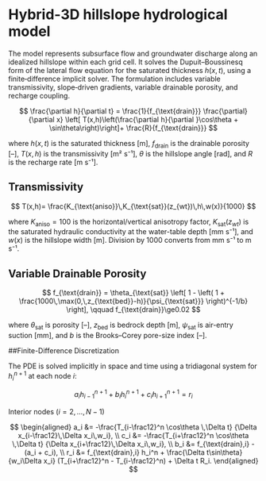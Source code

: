 # Hybrid-3D hillslope hydrological model

The model represents subsurface flow and groundwater discharge along an
idealized hillslope within each grid cell. It solves the Dupuit–Boussinesq
form of the lateral flow equation for the saturated thickness $h(x,t)$,
using a finite‐difference implicit solver. The formulation includes
variable transmissivity, slope‐driven gradients, variable drainable
porosity, and recharge coupling.

$$
\frac{\partial h}{\partial t} = \frac{1}{f_{\text{drain}}} \frac{\partial}{\partial x} \left[ T(x,h)\left(\frac{\partial h}{\partial }\cos\theta + \sin\theta\right)\right]+ \frac{R}{f_{\text{drain}}}
$$

where $h(x,t)$ is the saturated thickness [m],
$f_{\text{drain}}$ is the drainable porosity [–],
$T(x,h)$ is the transmissivity [m² s⁻¹],
$\theta$ is the hillslope angle [rad],
and $R$ is the recharge rate [m s⁻¹].

## Transmissivity

$$
T(x,h)= \frac{K_{\text{aniso}}\,K_{\text{sat}}(z_{wt})\,h\,w(x)}{1000}
$$

where $K_{\text{aniso}}=100$ is the horizontal/vertical anisotropy factor,
$K_{\text{sat}}(z_{wt})$ is the saturated hydraulic conductivity at the
water-table depth [mm s⁻¹], and $w(x)$ is the hillslope width [m].
Division by 1000 converts from mm s⁻¹ to m s⁻¹.

## Variable Drainable Porosity

$$
f_{\text{drain}}
= \theta_{\text{sat}}
\left[
1 -
\left(
1 +
\frac{1000\,\max(0,\,z_{\text{bed}}-h)}{\psi_{\text{sat}}}
\right)^{-1/b}
\right],
\qquad
f_{\text{drain}}\ge0.02
$$

where $\theta_{\text{sat}}$ is porosity [–],
$z_{\text{bed}}$ is bedrock depth [m],
$\psi_{\text{sat}}$ is air-entry suction [mm],
and $b$ is the Brooks–Corey pore-size index [–].

##Finite-Difference Discretization

The PDE is solved implicitly in space and time using a tridiagonal
system for $h_i^{n+1}$ at each node $i$:

$$
a_i h_{i-1}^{n+1} + b_i h_i^{n+1} + c_i h_{i+1}^{n+1} = r_i
$$


Interior nodes ($i=2,\dots,N-1$)

$$
\begin{aligned}
a_i &= -\frac{T_{i-\frac12}^n \cos\theta \,\Delta t}
           {\Delta x_{i-\frac12}\,\Delta x_i\,w_i}, \\
c_i &= -\frac{T_{i+\frac12}^n \cos\theta \,\Delta t}
           {\Delta x_{i+\frac12}\,\Delta x_i\,w_i}, \\
b_i &= f_{\text{drain},i} - (a_i + c_i), \\
r_i &= f_{\text{drain},i} h_i^n
      + \frac{\Delta t\sin\theta}{w_i\Delta x_i}
        (T_{i+\frac12}^n - T_{i-\frac12}^n)
      + \Delta t R_i.
\end{aligned}
$$


